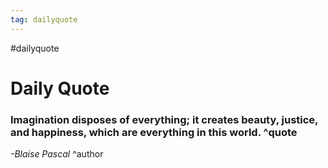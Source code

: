 ```yaml
---
tag: dailyquote
---
```


#dailyquote

# Daily Quote

### Imagination disposes of everything; it creates beauty, justice, and happiness, which are everything in this world. ^quote
*-Blaise Pascal* ^author
